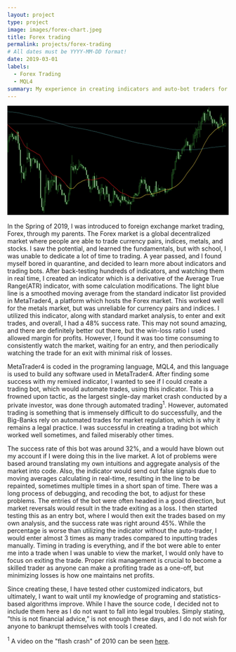 ```yaml
---
layout: project
type: project
image: images/forex-chart.jpeg
title: Forex trading
permalink: projects/forex-trading
# All dates must be YYYY-MM-DD format!
date: 2019-03-01
labels:
  - Forex Trading
  - MQL4
summary: My experience in creating indicators and auto-bot traders for the Forex Market
---
```


<img class="ui fluid massive image" src="../images/PL-indicator.jpeg">

In the Spring of 2019, I was introduced to foreign exchange market trading, Forex, through my parents. The Forex market is a global decentralized market where people are able to trade currency pairs, indices, metals, and stocks. I saw the potential, and learned the fundamentals, but with school, I was unable to dedicate a lot of time to trading. A year passed, and I found myself bored in quarantine, and decided to learn more about indicators and trading bots. After back-testing hundreds of indicators, and watching them in real time, I created an indicator which is a derivative of the Average True Range(ATR) indicator, with some calculation modifications. The light blue line is a smoothed moving average from the standard indicator list provided in MetaTrader4, a platform which hosts the Forex market. This worked well for the metals market, but was unreliable for currency pairs and indices. I utilized this indicator, along with standard market analysis, to enter and exit trades, and overall, I had a 48% success rate. This may not sound amazing, and there are definitely better out there, but the win-loss ratio I used allowed margin for profits. However, I found it was too time consuming to consistently watch the market, waiting for an entry, and then periodically watching the trade for an exit with minimal risk of losses.

MetaTrader4 is coded in the programing language, MQL4, and this language is used to build any software used in MetaTrader4. After finding some success with my remixed indicator, I wanted to see if I could create a trading bot, which would automate trades, using this indicator. This is a frowned upon tactic, as the largest single-day market crash conducted by a private investor, was done through automated trading<sup>1</sup>. However, automated trading is something that is immensely difficult to do successfully, and the Big-Banks rely on automated trades for market regulation, which is why it remains a legal practice. I was successful in creating a trading bot which worked well sometimes, and failed miserably other times.

The success rate of this bot was around 32%, and a would have blown out my account if I were doing this in the live market. A lot of problems were based around translating my own intuitions and aggregate analysis of the market into code. Also, the indicator would send out false signals due to moving averages calculating in real-time, resulting in the line to be repainted, sometimes multiple times in a short span of time. There was a long process of debugging, and recoding the bot, to adjust for these problems. The entries of the bot were often headed in a good direction, but market reversals would result in the trade exiting as a loss. I then started testing this as an entry bot, where I would then exit the trades based on my own analysis, and the success rate was right around 45%. While the percentage is worse than utilizing the indicator without the auto-trader, I would enter almost 3 times as many trades compared to inputting trades manually. Timing in trading is everything, and if the bot were able to enter me into a trade when I was unable to view the market, I would only have to focus on exiting the trade. Proper risk management is crucial to become a skilled trader as anyone can make a profiting trade as a one-off, but minimizing losses is how one maintains net profits.

Since creating these, I have tested other customized indicators, but ultimately, I want to wait until my knowledge of programing and statistics-based algorithms improve. While I have the source code, I decided not to include them here as I do not want to fall into legal troubles. Simply stating, ”this is not financial advice,” is not enough these days, and I do not wish for anyone to bankrupt themselves with tools I created.

<sup>1</sup> A video on the "flash crash" of 2010 can be seen <a href="https://www.youtube.com/watch?v=_ZDEWVJan0s&ab_channel=BloombergQuicktake" target="_blank" rel="noopener noreferrer">here</a>.
